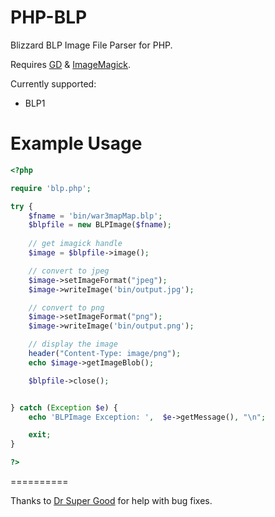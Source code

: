 # PHP-BLP
Blizzard BLP Image File Parser for PHP.

Requires [GD](http://php.net/manual/en/book.image.php) & [ImageMagick](http://php.net/manual/en/book.imagick.php).

Currently supported:
* BLP1

Example Usage
==========

```php
<?php

require 'blp.php';

try {
    $fname = 'bin/war3mapMap.blp';
    $blpfile = new BLPImage($fname);
    
    // get imagick handle
    $image = $blpfile->image();

    // convert to jpeg
    $image->setImageFormat("jpeg");
    $image->writeImage('bin/output.jpg');

    // convert to png
    $image->setImageFormat("png");
    $image->writeImage('bin/output.png');

    // display the image
    header("Content-Type: image/png");
    echo $image->getImageBlob();

    $blpfile->close();


} catch (Exception $e) {
    echo 'BLPImage Exception: ',  $e->getMessage(), "\n";

    exit;
}

?>
```
==========

Thanks to [Dr Super Good](https://github.com/DrSuperGood) for help with bug fixes.